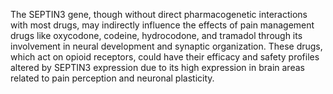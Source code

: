 The SEPTIN3 gene, though without direct pharmacogenetic interactions with most drugs, may indirectly influence the effects of pain management drugs like oxycodone, codeine, hydrocodone, and tramadol through its involvement in neural development and synaptic organization. These drugs, which act on opioid receptors, could have their efficacy and safety profiles altered by SEPTIN3 expression due to its high expression in brain areas related to pain perception and neuronal plasticity.